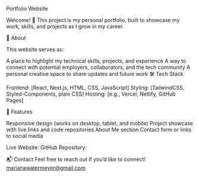 Portfolio Website

Welcome! 👋
This project is my personal portfolio, built to showcase my work, skills, and projects as I grow in my career.

🚀 About

This website serves as:

A place to highlight my technical skills, projects, and experience
A way to connect with potential employers, collaborators, and the tech community
A personal creative space to share updates and future work
🛠 Tech Stack

Frontend: [React, Next.js, HTML, CSS, JavaScript]
Styling: [TailwindCSS, Styled-Components, plain CSS]
Hosting: [e.g., Vercel, Netlify, GitHub Pages]


📄 Features

Responsive design (works on desktop, tablet, and mobile)
Project showcase with live links and code repositories
About Me section
Contact form or links to social media

Live Website: 
GitHub Repository: 

📬 Contact
Feel free to reach out if you’d like to connect!
marianawatermeyer@gmail.com